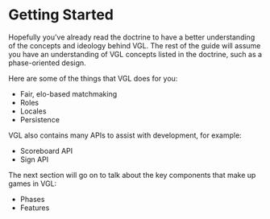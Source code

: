 # Getting Started

Hopefully you've already read the doctrine to have a better understanding of the concepts and ideology behind VGL. The rest of the guide will assume you have an understanding of VGL concepts listed in the doctrine, such as a phase-oriented design.

Here are some of the things that VGL does for you:

* Fair, elo-based matchmaking
* Roles
* Locales
* Persistence

VGL also contains many APIs to assist with development, for example:

* Scoreboard API
* Sign API

The next section will go on to talk about the key components that make up games in VGL:

* Phases
* Features
